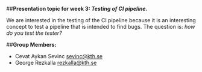##**Presentation topic for week 3: _Testing of CI pipeline._**

We are interested in the testing of the CI pipeline because it is an interesting concept to test a pipeline that is intended to find bugs. The question is: *how do you test the tester?*  

##**Group Members:**
* Cevat Aykan Sevinc sevinc@kth.se
* George Rezkalla rezkalla@kth.se
